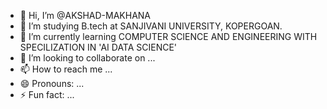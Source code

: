- 👋 Hi, I’m @AKSHAD-MAKHANA
- 👀 I’m studying B.tech at SANJIVANI UNIVERSITY, KOPERGOAN.
- 🌱 I’m currently learning COMPUTER SCIENCE AND ENGINEERING WITH SPECILIZATION IN 'AI DATA SCIENCE'
- 💞️ I’m looking to collaborate on ...
- 📫 How to reach me ...
- 😄 Pronouns: ...
- ⚡ Fun fact: ...

<!---
AKSHAD-MAKHANA/AKSHAD-MAKHANA is a ✨ special ✨ repository because its `README.md` (this file) appears on your GitHub profile.
You can click the Preview link to take a look at your changes.
--->
